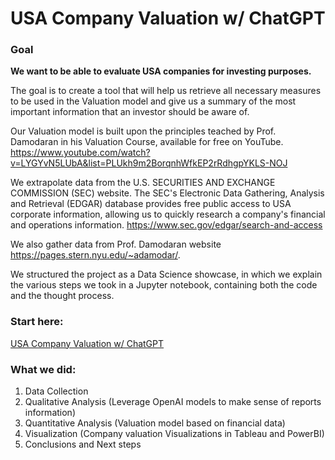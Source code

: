 # USA Company Valuation w/ ChatGPT

### Goal
**We want to be able to evaluate USA companies for investing purposes.**

The goal is to create a tool that will help us retrieve all necessary measures to be used in the Valuation model and give us a summary of the most important information that an investor should be aware of.

Our Valuation model is built upon the principles teached by Prof. Damodaran in his Valuation Course, available for free on YouTube. https://www.youtube.com/watch?v=LYGYvN5LUbA&list=PLUkh9m2BorqnhWfkEP2rRdhgpYKLS-NOJ

We extrapolate data from the U.S. SECURITIES AND EXCHANGE COMMISSION (SEC) website. The SEC's Electronic Data Gathering, Analysis and Retrieval (EDGAR) database provides free public access to USA corporate information, allowing us to quickly research a company's financial and operations information. https://www.sec.gov/edgar/search-and-access

We also gather data from Prof. Damodaran website https://pages.stern.nyu.edu/~adamodar/.

We structured the project as a Data Science showcase, in which we explain the various steps we took in a Jupyter notebook,
containing both the code and the thought process.

### Start here:
[USA Company Valuation w/ ChatGPT](notebooks/USA%20Company%20Valuation%20with%20ChatGPT.ipynb)

### What we did:
1. Data Collection
2. Qualitative Analysis (Leverage OpenAI models to make sense of reports information)
3. Quantitative Analysis (Valuation model based on financial data)
4. Visualization (Company valuation Visualizations in Tableau and PowerBI)
5. Conclusions and Next steps
